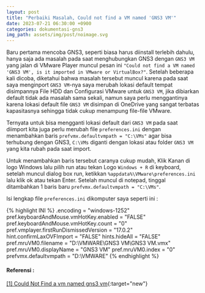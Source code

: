 ```yaml
---
layout: post
title: "Perbaiki Masalah, Could not find a VM named 'GNS3 VM'"
date: 2023-07-21 06:30:00 +0900
categories: dokumentasi-gns3
img_path: assets/img/post/noimage.svg
---
```


Baru pertama mencoba GNS3, seperti biasa harus diinstall terlebih dahulu, hanya saja ada masalah pada saat menghubungkan GNS3 dengan `GNS3 VM` yang jalan di VMware Player muncul pesan ini `"Could not find a VM named 'GNS3 VM', is it imported in VMware or VirtualBox?"`. Setelah beberapa kali dicoba, diketahui bahwa masalah tersebut muncul karena pada saat saya menginport `GNS3 VM`-nya saya merubah lokasi default tempat disimpannya File HDD dan Configurasi VMware untuk `GNS3 VM`, jika dibiarkan default tidak ada masalah sama sekali, namun saya perlu menggantinya karena lokasi default file `GNS3 VM` disimpan di OneDrive yang sangat terbatas kapasitasnya sehingga tidak cukup menampung file-file VMware. 

Ternyata untuk bisa mengganti lokasi default dari `GNS3 VM` pada saat diimport kita juga perlu merubah file `preferences.ini` dengan menambahkan baris `prefvmx.defaultvmpath = "C:\VMs"` agar bisa terhubung dengan GNS3, `C:\VMs` diganti dengan lokasi atau folder `GNS3 VM` yang kita rubah pada saat import.

Untuk menambahkan baris tersebut caranya cukup mudah, Klik Kanan di logo Windows lalu pilih run atau tekan Logo `Windows + R` di keyboard, setelah muncul dialog box run, ketikkan `%appdata%\VMware\preferences.ini` lalu klik ok atau tekan Enter. Setelah muncul di notepad, tinggal ditambahkan 1 baris baru `prefvmx.defaultvmpath = "C:\VMs"`. 

Isi lengkap file `preferences.ini` dikomputer saya seperti ini : 

{% highlight INI %}
.encoding = "windows-1252"
pref.keyboardAndMouse.vmHotKey.enabled = "FALSE"
pref.keyboardAndMouse.vmHotKey.count = "0"
pref.vmplayer.firstRunDismissedVersion = "17.0.2"
hint.confirmLaxOVFImport = "FALSE"
hints.hideAll = "FALSE"
pref.mruVM0.filename = "D:\VMWARE\GNS3 VM\GNS3 VM.vmx"
pref.mruVM0.displayName = "GNS3 VM"
pref.mruVM0.index = "0"
prefvmx.defaultvmpath = "D:\VMWARE"
{% endhighlight %}

#### Referensi : 
[[1] Could Not Find a vm named gns3 vm](https://gns3.com/community/featured/could-not-find-a-vm-named-gns3-vm){:target="new"}<br>
